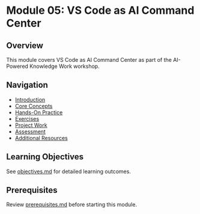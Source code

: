 # Module 05: VS Code as AI Command Center

## Overview
This module covers VS Code as AI Command Center as part of the AI-Powered Knowledge Work workshop.

## Navigation
- [Introduction](00_introduction.md)
- [Core Concepts](01_concepts.md)
- [Hands-On Practice](02_hands_on.md)
- [Exercises](03_exercises.md)
- [Project Work](04_project.md)
- [Assessment](05_assessment.md)
- [Additional Resources](06_resources.md)

## Learning Objectives
See [objectives.md](objectives.md) for detailed learning outcomes.

## Prerequisites
Review [prerequisites.md](prerequisites.md) before starting this module.
